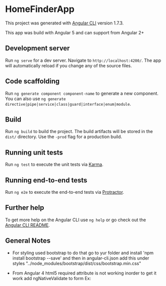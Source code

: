 # HomeFinderApp

This project was generated with [Angular CLI](https://github.com/angular/angular-cli) version 1.7.3.

This app was build with Angular 5  and can support from Angular 2+

## Development server

Run `ng serve` for a dev server. Navigate to `http://localhost:4200/`. The app will automatically reload if you change any of the source files.

## Code scaffolding

Run `ng generate component component-name` to generate a new component. You can also use `ng generate directive|pipe|service|class|guard|interface|enum|module`.

## Build

Run `ng build` to build the project. The build artifacts will be stored in the `dist/` directory. Use the `-prod` flag for a production build.

## Running unit tests

Run `ng test` to execute the unit tests via [Karma](https://karma-runner.github.io).

## Running end-to-end tests

Run `ng e2e` to execute the end-to-end tests via [Protractor](http://www.protractortest.org/).

## Further help

To get more help on the Angular CLI use `ng help` or go check out the [Angular CLI README](https://github.com/angular/angular-cli/blob/master/README.md).


## General Notes 

* For styling used bootstrap to do that go to yur folder and install 'npm install bootstrap --save' and then in angular-cli.json add this under styles "../node_modules/bootstrap/dist/css/bootstrap.min.css"

* From Angular 4 html5 required attribute is not working inorder to get it work add ngNativeValidate to form Ex: <form ngNativeValidate></form>
